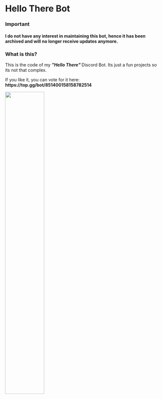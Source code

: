 # Hello There Bot

### Important
#### I do not have any interest in maintaining this bot, hence it has been archived and will no longer receive updates anymore.

### What is this?
<html>
  <head>
    <p> This is the code of my <strong> <em> "Hello There" </em> </strong> Discord Bot. Its just a fun projects so its not that complex. </p>
    <p> If you like it, you can vote for it here: <strong> https://top.gg/bot/851400158158782514 </strong> </p>

<a href="https://top.gg/bot/851400158158782514">
  <img src="https://top.gg/api/widget/851400158158782514.svg", height=50%, width=50%>
</a>

  </head>
<html>
